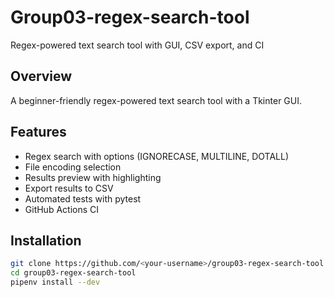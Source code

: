 # Group03-regex-search-tool
Regex-powered text search tool with GUI, CSV export, and CI

## Overview
A beginner-friendly regex-powered text search tool with a Tkinter GUI.

## Features
- Regex search with options (IGNORECASE, MULTILINE, DOTALL)
- File encoding selection
- Results preview with highlighting
- Export results to CSV
- Automated tests with pytest
- GitHub Actions CI

## Installation
```bash
git clone https://github.com/<your-username>/group03-regex-search-tool.git
cd group03-regex-search-tool
pipenv install --dev

